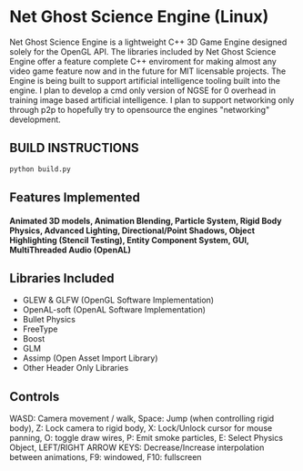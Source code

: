 # Net Ghost Science Engine (Linux)
Net Ghost Science Engine is a lightweight C++ 3D Game Engine designed solely for the OpenGL API. The libraries included by Net Ghost Science Engine offer a feature complete C++ enviroment for making almost any video game feature now and in the future for MIT licensable projects. The Engine is being built to support artificial intelligence tooling built into the engine. I plan to develop a cmd only version of NGSE for 0 overhead in training image based artificial intelligence. I plan to support networking only through p2p to hopefully try to opensource the engines "networking" development. 

## BUILD INSTRUCTIONS
```bash
python build.py
```
## Features Implemented 
#### Animated 3D models, Animation Blending, Particle System, Rigid Body Physics, Advanced Lighting, Directional/Point Shadows, Object Highlighting (Stencil Testing), Entity Component System, GUI, MultiThreaded Audio (OpenAL)

## Libraries Included
- GLEW & GLFW (OpenGL Software Implementation)
- OpenAL-soft (OpenAL Software Implementation)
- Bullet Physics
- FreeType
- Boost
- GLM
- Assimp (Open Asset Import Library)
- Other Header Only Libraries

## Controls
WASD: Camera movement / walk,
Space: Jump (when controlling rigid body),
Z: Lock camera to rigid body,
X: Lock/Unlock cursor for mouse panning,
O: toggle draw wires,
P: Emit smoke particles,
E: Select Physics Object,
LEFT/RIGHT ARROW KEYS: Decrease/Increase interpolation between animations,
F9: windowed,
F10: fullscreen
